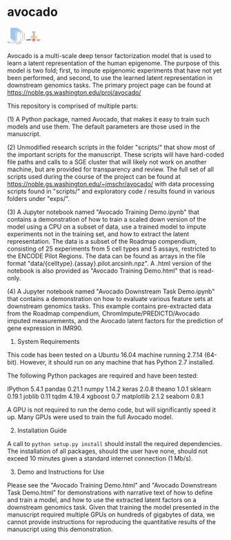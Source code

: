 # avocado

<img src="figures/Avocado-Schematic.png" width="80"/>

Avocado is a multi-scale deep tensor factorization model that is used to learn a latent representation of the human epigenome. The purpose of this model is two fold; first, to impute epigenomic experiments that have not yet been performed, and second, to use the learned latent representation in downstream genomics tasks. The primary project page can be found at https://noble.gs.washington.edu/proj/avocado/ 

This repository is comprised of multiple parts:

(1) A Python package, named Avocado, that makes it easy to train such models and use them. The default parameters are those used in the manuscript.

(2) Unmodified research scripts in the folder "scripts/" that show most of the important scripts for the manuscript. These scripts will have hard-coded file paths and calls to a SGE cluster that will likely not work on another machine, but are provided for transparency and review. The full set of all scripts used during the course of the project can be found at https://noble.gs.washington.edu/~jmschr/avocado/ with data processing scripts found in "scripts/" and exploratory code / results found in various folders under "exps/". 

(3) A Jupyter notebook named "Avocado Training Demo.ipynb" that contains a demonstration of how to train a scaled down version of the model using a CPU on a subset of data, use a trained model to impute experiments not in the training set, and how to extract the latent representation. The data is a subset of the Roadmap compendium, consisting of 25 experiments from 5 cell types and 5 assays, restricted to the ENCODE Pilot Regions. The data can be found as arrays in the file format "data/{celltype}.{assay}.pilot.arcsinh.npz". A .html version of the notebook is also provided as "Avocado Training Demo.html" that is read-only.

(4) A Jupyter notebook named "Avocado Downstream Task Demo.ipynb" that contains a demonstration on how to evaluate various feature sets at downstream genomics tasks. This example contains pre-extracted data from the Roadmap compendium, ChromImpute/PREDICTD/Avocado imputed measurements, and the Avocado latent factors for the prediction of gene expression in IMR90.

1) System Requirements

This code has been tested on a Ubuntu 16.04 machine running 2.7.14 (64-bit). However, it should run on any machine that has Python 2.7 installed.

The following Python packages are required and have been tested:

IPython     5.4.1
pandas      0.21.1
numpy       1.14.2
keras       2.0.8
theano      1.0.1
sklearn     0.19.1
joblib      0.11
tqdm        4.19.4
xgboost     0.7
matplotlib  2.1.2
seaborn     0.8.1

A GPU is not required to run the demo code, but will significantly speed it up. Many GPUs were used to train the full Avocado model.

2) Installation Guide

A call to `python setup.py install` should install the required dependencies. The installation of all packages, should the user have none, should not exceed 10 minutes given a standard internet connection (1 Mb/s).

3) Demo and Instructions for Use

Please see the "Avocado Training Demo.html" and "Avocado Downstream Task Demo.html" for demonstrations with narrative text of how to define and train a model, and how to use the extracted latent factors on a downstream genomics task. Given that training the model presented in the manuscript required multiple GPUs on hundreds of gigabytes of data, we cannot provide instructions for reproducing the quantitative results of the manuscript using this demonstration.
